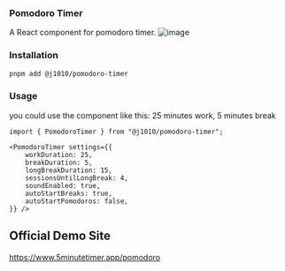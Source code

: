### Pomodoro Timer

A React component for pomodoro timer.
![image](https://github.com/user-attachments/assets/98e3eb1d-4ebe-436b-890a-ca8cfcdc140c)

### Installation

```bash
pnpm add @j1010/pomodoro-timer
```

### Usage
you could use the component like this:
25 minutes work, 5 minutes break

```tsx
import { PomodoroTimer } from "@j1010/pomodoro-timer";

<PomodoroTimer settings={{
    workDuration: 25,
    breakDuration: 5,
    longBreakDuration: 15,
    sessionsUntilLongBreak: 4,
    soundEnabled: true,
    autoStartBreaks: true,
    autoStartPomodoros: false,
}} />
```

## Official Demo Site
https://www.5minutetimer.app/pomodoro
